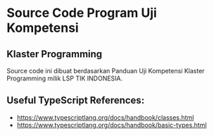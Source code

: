 # Source Code Program Uji Kompetensi

## Klaster Programming

Source code ini dibuat berdasarkan Panduan Uji Kompetensi Klaster Programming milik LSP TIK INDONESIA.

## Useful TypeScript References:

- https://www.typescriptlang.org/docs/handbook/classes.html
- https://www.typescriptlang.org/docs/handbook/basic-types.html
